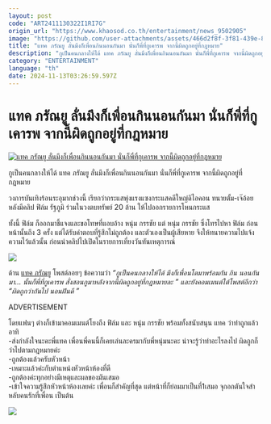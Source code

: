 ```yaml
---
layout: post
code: "ART2411130322I1RI7G"
origin_url: "https://www.khaosod.co.th/entertainment/news_9502905"
image: "https://github.com/user-attachments/assets/466d2f8f-3f81-439e-8d3c-92607bd88032"
title: "แทค ภรัณยู ลั่นมึงก็เพื่อนกินนอนกันมา นั่นก็พี่ที่กูเคารพ จากนี้ผิดถูกอยู่ที่กฎหมาย"
description: "กูเป็นคนกลางให้ได้ แทค ภรัณยู ลั่นมึงก็เพื่อนกินนอนกันมา นั่นก็พี่ที่กูเคารพ จากนี้ผิดถูกอยู่ที่กฎหมาย วงการบันเทิงร้อนระอุมากช่วงนี้"
category: "ENTERTAINMENT"
language: "th"
date: 2024-11-13T03:26:59.597Z
---
```


# แทค ภรัณยู ลั่นมึงก็เพื่อนกินนอนกันมา นั่นก็พี่ที่กูเคารพ จากนี้ผิดถูกอยู่ที่กฎหมาย

[![แทค ภรัณยู ลั่นมึงก็เพื่อนกินนอนกันมา นั่นก็พี่ที่กูเคารพ จากนี้ผิดถูกอยู่ที่กฎหมาย](https://www.khaosod.co.th/wpapp/uploads/2024/11/tackfilm1311679998.jpg "แทค ภรัณยู ลั่นมึงก็เพื่อนกินนอนกันมา นั่นก็พี่ที่กูเคารพ จากนี้ผิดถูกอยู่ที่กฎหมาย")](https://www.khaosod.co.th/wpapp/uploads/2024/11/tackfilm1311679998.jpg)

กูเป็นคนกลางให้ได้ แทค ภรัณยู ลั่นมึงก็เพื่อนกินนอนกันมา นั่นก็พี่ที่กูเคารพ จากนี้ผิดถูกอยู่ที่กฎหมาย

วงการบันเทิงร้อนระอุมากช่วงนี้ เรียกว่ากระแสพุ่งแรงแซงกระแสคดีใหญ่ดิไอคอน ทนายตั้ม-เจ๊อ้อย หลังมีคลิป ฟิล์ม รัฐภูมิ ร่วมในวงตบทรัพย์ 20 ล้าน ให้ไปออกรายการโหนกระแส

ทั้งนี้ ฟิล์ม ก็ออกมาชี้แจงและขอโทษที่แอบอ้าง หนุ่ม กรรชัย แต่ หนุ่ม กรรชัย ซึ่งโทรไปหา ฟิล์ม ก่อนหน้านั้นถึง 3 ครั้ง แต่ได้รับคำตอบที่รู้สึกไม่ถูกต้อง และตัวเองเป็นผู้เสียหาย จึงให้ทนายความไปแจ้งความไว้แล้วนั้น ก่อนนำคลิปไปเปิดในรายการเที่ยงวันทันเหตุการณ์

[![](https://www.khaosod.co.th/wpapp/uploads/2024/11/tackfilm1311671.jpg)](https://www.khaosod.co.th/wpapp/uploads/2024/11/tackfilm1311671.jpg)

ด้าน [แทค ภรัณยู](https://www.facebook.com/profile.php?id=100044270537641) โพสต์ลอยๆ ข้อความว่า _“กูเป็นคนกลางให้ได้ มึงก็เพื่อนโตมาพร้อมกัน กิน นอนกันมา… นั้นก็พี่ที่กูเคารพ สั่งสอนกูมาหลังจากนี้ผิดถูกอยู่ที่กฎหมายละ ” และยังคอมเมนต์ใต้โพสต์อีกว่า “ผิดถูกว่ากันไป นอนฝันดี ”_

ADVERTISEMENT

โดยแฟนๆ ต่างก็เข้ามาคอมเมนต์โยงถึง ฟิล์ม และ หนุ่ม กรรชัย พร้อมทั้งสนับสนุน แทค ว่าทำถูกแล้ว อาทิ  
\-ส่งกำลังใจนะคะพี่แทค เพื่อนพี่คนนี้ก็เคยเล่นละครมากับพี่หนุ่มนะคะ น่าจะรู้ว่าทำอะไรลงไป ผิดถูกก็ว่าไปตามกฎหมายค่ะ  
\-ถูกต้องแล้วครับหัวหน้า  
\-เหมาะแล้วค่ะกับตำแหน่งหัวหน้าห้องที่ดี  
\-ถูกต้องค่ะทุกอย่างมีเหตุและผลของมันเสมอ  
\-เข้าใจความรู้สึกหัวหน้าห้องเลยค่ะ​ เพื่อนก็สำคัญที่สุด แต่หน้าที่ก็ย่อมมาเป็นที่1เสมอ จุกอกตันใจสำหลับคนรักที่เพื่อน เป็นต้น

[![](https://www.khaosod.co.th/wpapp/uploads/2024/11/tackfilm1311672.jpg)](https://www.khaosod.co.th/wpapp/uploads/2024/11/tackfilm1311672.jpg)